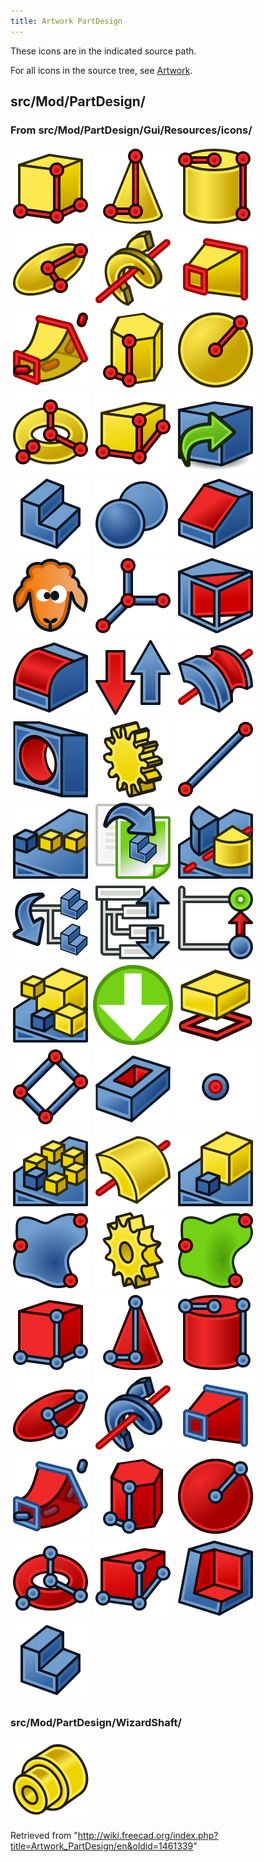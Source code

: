 ```yaml
---
title: Artwork PartDesign
---
```


These icons are in the indicated source path.

For all icons in the source tree, see [Artwork](/Artwork "Artwork").

## src/Mod/PartDesign/

### From src/Mod/PartDesign/Gui/Resources/icons/

![](/src/assets/images/PartDesign_AdditiveBox.svg)
![](/src/assets/images/PartDesign_AdditiveCone.svg)
![](/src/assets/images/PartDesign_AdditiveCylinder.svg)
![](/src/assets/images/PartDesign_AdditiveEllipsoid.svg)
![](/src/assets/images/PartDesign_AdditiveHelix.svg)
![](/src/assets/images/PartDesign_AdditiveLoft.svg)
![](/src/assets/images/PartDesign_AdditivePipe.svg)
![](/src/assets/images/PartDesign_AdditivePrism.svg)
![](/src/assets/images/PartDesign_AdditiveSphere.svg)
![](/src/assets/images/PartDesign_AdditiveTorus.svg)
![](/src/assets/images/PartDesign_AdditiveWedge.svg)
![](/src/assets/images/PartDesign_BaseFeature.svg)
![](/src/assets/images/PartDesign_Body.svg)
![](/src/assets/images/PartDesign_Boolean.svg)
![](/src/assets/images/PartDesign_Chamfer.svg)
![](/src/assets/images/PartDesign_Clone.svg)
![](/src/assets/images/PartDesign_CoordinateSystem.svg)
![](/src/assets/images/PartDesign_Draft.svg)
![](/src/assets/images/PartDesign_Fillet.svg)
![](/src/assets/images/PartDesign_Flip_Direction.svg)
![](/src/assets/images/PartDesign_Groove.svg)
![](/src/assets/images/PartDesign_Hole.svg)
![](/src/assets/images/PartDesign_InternalExternalGear.svg)
![](/src/assets/images/PartDesign_Line.svg)
![](/src/assets/images/PartDesign_LinearPattern.svg)
![](/src/assets/images/PartDesign_Migrate.svg)
![](/src/assets/images/PartDesign_Mirrored.svg)
![](/src/assets/images/PartDesign_MoveFeature.svg)
![](/src/assets/images/PartDesign_MoveFeatureInTree.svg)
![](/src/assets/images/PartDesign_MoveTip.svg)
![](/src/assets/images/PartDesign_MultiTransform.svg)
![](/src/assets/images/PartDesign_Overlay_Tip.svg)
![](/src/assets/images/PartDesign_Pad.svg)
![](/src/assets/images/PartDesign_Plane.svg)
![](/src/assets/images/PartDesign_Pocket.svg)
![](/src/assets/images/PartDesign_Point.svg)
![](/src/assets/images/PartDesign_PolarPattern.svg)
![](/src/assets/images/PartDesign_Revolution.svg)
![](/src/assets/images/PartDesign_Scaled.svg)
![](/src/assets/images/PartDesign_ShapeBinder.svg)
![](/src/assets/images/PartDesign_Sprocket.svg)
![](/src/assets/images/PartDesign_SubShapeBinder.svg)
![](/src/assets/images/PartDesign_SubtractiveBox.svg)
![](/src/assets/images/PartDesign_SubtractiveCone.svg)
![](/src/assets/images/PartDesign_SubtractiveCylinder.svg)
![](/src/assets/images/PartDesign_SubtractiveEllipsoid.svg)
![](/src/assets/images/PartDesign_SubtractiveHelix.svg)
![](/src/assets/images/PartDesign_SubtractiveLoft.svg)
![](/src/assets/images/PartDesign_SubtractivePipe.svg)
![](/src/assets/images/PartDesign_SubtractivePrism.svg)
![](/src/assets/images/PartDesign_SubtractiveSphere.svg)
![](/src/assets/images/PartDesign_SubtractiveTorus.svg)
![](/src/assets/images/PartDesign_SubtractiveWedge.svg)
![](/src/assets/images/PartDesign_Thickness.svg)
![](/src/assets/images/PartDesignWorkbench.svg)

### src/Mod/PartDesign/WizardShaft/

![](/src/assets/images/WizardShaft.svg)

Retrieved from "<http://wiki.freecad.org/index.php?title=Artwork_PartDesign/en&oldid=1461339>"
